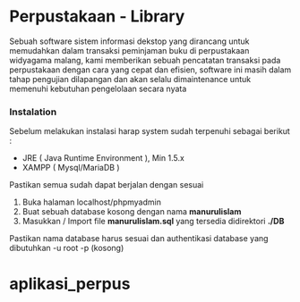 # Perpustakaan - Library
Sebuah software sistem informasi dekstop yang dirancang untuk memudahkan dalam transaksi peminjaman buku di perpustakaan widyagama malang, kami memberikan sebuah
pencatatan transaksi pada perpustakaan dengan cara yang cepat dan efisien, software ini masih dalam tahap pengujian dilapangan dan akan selalu dimaintenance untuk memenuhi 
kebutuhan pengelolaan secara nyata

### Instalation
Sebelum melakukan instalasi harap system sudah terpenuhi sebagai berikut :
- JRE ( Java Runtime Environment ), Min 1.5.x
- XAMPP ( Mysql/MariaDB )

Pastikan semua sudah dapat berjalan dengan sesuai

1. Buka halaman localhost/phpmyadmin
2. Buat sebuah database kosong dengan nama **manurulislam**
3. Masukkan / Import file **manurulislam.sql** yang tersedia didirektori **./DB**

Pastikan nama database harus sesuai dan authentikasi database yang dibutuhkan -u root -p (kosong)
# aplikasi_perpus

